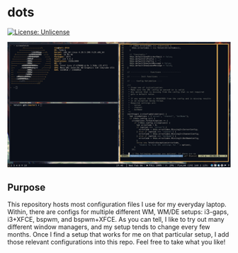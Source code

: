# dots
[![License: Unlicense](https://img.shields.io/badge/license-Unlicense-blue.svg)](http://unlicense.org/)

![Dirty](https://raw.githubusercontent.com/Tjzabel/dots/master/images/i3-gaps-wal-busy.png)

## Purpose
This repository hosts most configuration files I use for my everyday laptop. Within, there are configs for multiple different WM, WM/DE setups: i3-gaps, i3+XFCE, bspwm, and bspwm+XFCE.
As you can tell, I like to try out many different window managers, and my setup tends to change every few months. Once I find a setup that works for me on that particular setup, I add those relevant configurations into this repo. Feel free to take what you like!
